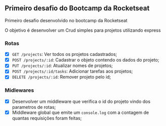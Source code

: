 ## Primeiro desafio do Bootcamp da Rocketseat

Primeiro desafio desenvolvido no bootcamp da Rocketseat

O objetivo é desenvolver um Crud simples para projetos utilizando express

### Rotas

- [x] ``GET /projects``: Ver todos os projetos cadastrados;
- [x] ``POST /projects/:id``: Cadastrar o objeto contendo os dados do projeto;
- [x] ``PUT /projects/:id``: Atualizar nomes de projetos;
- [x] ``POST /projects/:id/tasks``: Adicionar tarefas aos projetos;
- [x] ``DELETE /projects/:id``: Remover projeto pelo id;

### Midlewares
- [x] Desenvolver um middleware que verifica o id do projeto vindo dos parametros de rotas;
- [x] Middleware global que emite um `console.log` com a contagem de quantas requisições foram feitas;